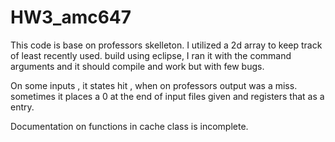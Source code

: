 # HW3_amc647
This code is base on professors skelleton. I utilized a 2d array to keep track of least recently used. build using eclipse, I ran it with the command arguments and it should compile and work but with few bugs. 

On some inputs , it states hit , when on professors output was a miss. 
sometimes it places a 0 at the end of input files given and registers that as a entry. 

Documentation on functions in cache class is incomplete.
